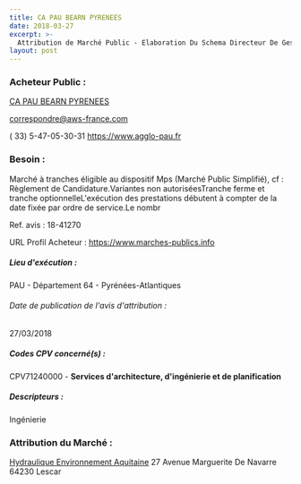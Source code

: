 ```yaml
---
title: CA PAU BEARN PYRENEES
date: 2018-03-27
excerpt: >-
  Attribution de Marché Public - Elaboration Du Schema Directeur De Gestion Des Eaux Pluviales
layout: post
---
```


### Acheteur Public : 
<a href="/acheteur-133/siren-200067254"> CA PAU BEARN PYRENEES</a><br/>



correspondre@aws-france.com

( 33) 5-47-05-30-31
https://www.agglo-pau.fr
### Besoin :

Marché à tranches éligible au dispositif Mps (Marché Public Simplifié), cf : Règlement de Candidature.Variantes non autoriséesTranche ferme et tranche optionnelleL'exécution des prestations débutent à compter de la date fixée par ordre de service.Le nombr

Ref. avis : 18-41270

URL Profil Acheteur : https://www.marches-publics.info

##### Lieu d'exécution :

PAU - Département 64 - Pyrénées-Atlantiques

###### Date de publication de l'avis d'attribution : 
27/03/2018

##### Codes CPV concerné(s) :
CPV71240000 - **Services d'architecture, d'ingénierie et de planification** <br/>

##### Descripteurs :
Ingénierie <br/>

### Attribution du Marché :
<a href="/entreprise-559/siren-431455989"> Hydraulique Environnement Aquitaine</a>    27 Avenue Marguerite De Navarre 64230 Lescar <br/>

